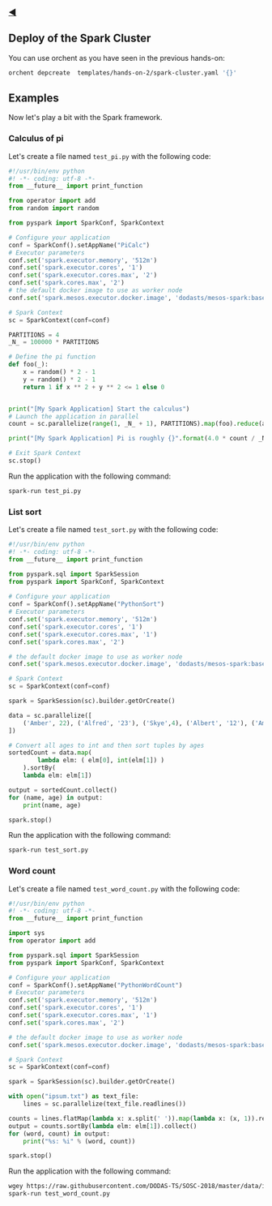 ### [◀](/SOSC-2018)

## Deploy of the Spark Cluster

You can use orchent as you have seen in the previous hands-on:

``` bash
orchent depcreate  templates/hands-on-2/spark-cluster.yaml '{}'
```

## Examples

Now let's play a bit with the Spark framework.

### Calculus of pi

Let's create a file named `test_pi.py` with the following code:

```python
#!/usr/bin/env python
#! -*- coding: utf-8 -*-
from __future__ import print_function

from operator import add
from random import random

from pyspark import SparkConf, SparkContext

# Configure your application
conf = SparkConf().setAppName("PiCalc")
# Executor parameters
conf.set('spark.executor.memory', '512m')
conf.set('spark.executor.cores', '1')
conf.set('spark.executor.cores.max', '2')
conf.set('spark.cores.max', '2')
# the default docker image to use as worker node
conf.set('spark.mesos.executor.docker.image', 'dodasts/mesos-spark:base')

# Spark Context
sc = SparkContext(conf=conf)

PARTITIONS = 4
_N_ = 100000 * PARTITIONS

# Define the pi function
def foo(_):
    x = random() * 2 - 1
    y = random() * 2 - 1
    return 1 if x ** 2 + y ** 2 <= 1 else 0


print("[My Spark Application] Start the calculus")
# Launch the application in parallel
count = sc.parallelize(range(1, _N_ + 1), PARTITIONS).map(foo).reduce(add)

print("[My Spark Application] Pi is roughly {}".format(4.0 * count / _N_))

# Exit Spark Context
sc.stop()

```

Run the application with the following command:

```bash
spark-run test_pi.py
```

### List sort

Let's create a file named `test_sort.py` with the following code:

```python
#!/usr/bin/env python
#! -*- coding: utf-8 -*-
from __future__ import print_function

from pyspark.sql import SparkSession
from pyspark import SparkConf, SparkContext
    
# Configure your application
conf = SparkConf().setAppName("PythonSort")
# Executor parameters
conf.set('spark.executor.memory', '512m')
conf.set('spark.executor.cores', '1')
conf.set('spark.executor.cores.max', '1')
conf.set('spark.cores.max', '2')

# the default docker image to use as worker node
conf.set('spark.mesos.executor.docker.image', 'dodasts/mesos-spark:base')

# Spark Context
sc = SparkContext(conf=conf)

spark = SparkSession(sc).builder.getOrCreate()

data = sc.parallelize([
    ('Amber', 22), ('Alfred', '23'), ('Skye',4), ('Albert', '12'), ('Amber', 9)
])

# Convert all ages to int and then sort tuples by ages
sortedCount = data.map(
        lambda elm: ( elm[0], int(elm[1]) )
    ).sortBy(
    lambda elm: elm[1])

output = sortedCount.collect()
for (name, age) in output:
    print(name, age)

spark.stop()

```

Run the application with the following command:

```bash
spark-run test_sort.py
```

### Word count

Let's create a file named `test_word_count.py` with the following code:

```python
#!/usr/bin/env python
#! -*- coding: utf-8 -*-
from __future__ import print_function

import sys
from operator import add

from pyspark.sql import SparkSession
from pyspark import SparkConf, SparkContext

# Configure your application
conf = SparkConf().setAppName("PythonWordCount")
# Executor parameters
conf.set('spark.executor.memory', '512m')
conf.set('spark.executor.cores', '1')
conf.set('spark.executor.cores.max', '1')
conf.set('spark.cores.max', '2')

# the default docker image to use as worker node
conf.set('spark.mesos.executor.docker.image', 'dodasts/mesos-spark:base')

# Spark Context
sc = SparkContext(conf=conf)

spark = SparkSession(sc).builder.getOrCreate()

with open("ipsum.txt") as text_file:
    lines = sc.parallelize(text_file.readlines())

counts = lines.flatMap(lambda x: x.split(' ')).map(lambda x: (x, 1)).reduceByKey(add)
output = counts.sortBy(lambda elm: elm[1]).collect()
for (word, count) in output:
    print("%s: %i" % (word, count))

spark.stop()

```

Run the application with the following command:

```bash
wgey https://raw.githubusercontent.com/DODAS-TS/SOSC-2018/master/data/ipsum.txt
spark-run test_word_count.py
```